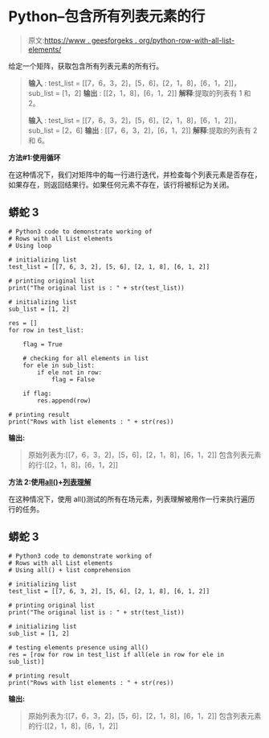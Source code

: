 # Python–包含所有列表元素的行

> 原文:[https://www . geesforgeks . org/python-row-with-all-list-elements/](https://www.geeksforgeeks.org/python-rows-with-all-list-elements/)

给定一个矩阵，获取包含所有列表元素的所有行。

> **输入** : test_list = [[7，6，3，2]，[5，6]，[2，1，8]，[6，1，2]]，sub_list = [1，2]
> **输出** : [[2，1，8]，[6，1，2]]
> **解释**:提取的列表有 1 和 2。
> 
> **输入** : test_list = [[7，6，3，2]，[5，6]，[2，1，8]，[6，1，2]]，sub_list = [2，6]
> **输出** : [[7，6，3，2]，[6，1，2]]
> **解释**:提取的列表有 2 和 6。

**方法#1:使用循环**

在这种情况下，我们对矩阵中的每一行进行迭代，并检查每个列表元素是否存在，如果存在，则返回结果行。如果任何元素不存在，该行将被标记为关闭。

## 蟒蛇 3

```
# Python3 code to demonstrate working of
# Rows with all List elements
# Using loop

# initializing list
test_list = [[7, 6, 3, 2], [5, 6], [2, 1, 8], [6, 1, 2]]

# printing original list
print("The original list is : " + str(test_list))

# initializing list
sub_list = [1, 2]

res = []
for row in test_list:

    flag = True

    # checking for all elements in list
    for ele in sub_list:
        if ele not in row:
            flag = False

    if flag:
        res.append(row)

# printing result
print("Rows with list elements : " + str(res))
```

**输出:**

> 原始列表为:[[7，6，3，2]，[5，6]，[2，1，8]，[6，1，2]]
> 包含列表元素的行:[[2，1，8]，[6，1，2]]

**方法 2:使用**[**all()**](https://www.geeksforgeeks.org/any-all-in-python/)**+**[**列表理解**](https://www.geeksforgeeks.org/python-list-comprehension/)

在这种情况下，使用 all()测试的所有在场元素，列表理解被用作一行来执行遍历行的任务。

## 蟒蛇 3

```
# Python3 code to demonstrate working of 
# Rows with all List elements
# Using all() + list comprehension

# initializing list
test_list = [[7, 6, 3, 2], [5, 6], [2, 1, 8], [6, 1, 2]]

# printing original list
print("The original list is : " + str(test_list))

# initializing list  
sub_list = [1, 2]

# testing elements presence using all()
res = [row for row in test_list if all(ele in row for ele in sub_list)]

# printing result 
print("Rows with list elements : " + str(res))
```

**输出:**

> 原始列表为:[[7，6，3，2]，[5，6]，[2，1，8]，[6，1，2]]
> 包含列表元素的行:[[2，1，8]，[6，1，2]]